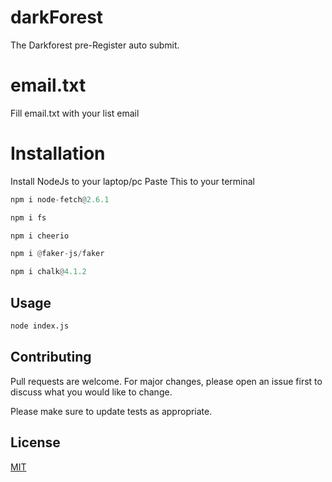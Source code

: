 # darkForest
The Darkforest pre-Register auto submit.

# email.txt

Fill email.txt with your list email

# Installation

Install NodeJs to your laptop/pc
Paste This to your terminal
```python
npm i node-fetch@2.6.1
```
```python
npm i fs
```
```python
npm i cheerio
```
```python
npm i @faker-js/faker
```
```python
npm i chalk@4.1.2
```


## Usage

```python
node index.js
```

## Contributing

Pull requests are welcome. For major changes, please open an issue first
to discuss what you would like to change.

Please make sure to update tests as appropriate.

## License

[MIT](https://choosealicense.com/licenses/mit/)
